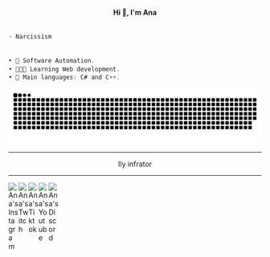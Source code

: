 <p align='center'>
  <b>Hi 👋, I'm Ana </b><br>
  



```py

◦ Narcissism

```
```csharp

• 🤖 Software Automation.
• 👨🏻‍💻 Learning Web development.
• 🌟 Main languages: C# and C++.
```

<div align="center">
  <img  src="https://github.com/1999AZZAR/1999AZZAR/blob/main/resources/img/grid-snake.svg"
       alt="snake" /></a>
</div>


--------------------------------------
										
 <p align="center"> Ily infrator

--------------------------------------

<a href="https://instagram.com/anawhty">
  <img align="left" alt="Ana's Instagram" width="20px" src="https://simpleicons.vercel.app/instagram/6366f1" />
</a>
<a href="https://twitch.com/anawhty">
  <img align="left" alt="Ana's Twitch" width="20px" src="https://simpleicons.now.sh/twitch/6366f1" />
</a>
<a href="https://www.tiktok.com/@anawhty/">
  <img align="left" alt="Ana's Tiktok" width="20px" src="https://simpleicons.vercel.app/tiktok/6366f1" />
</a>
<a href="https://www.youtube.com/channel/UCQpRUttKZN9Pn9-Pq-xt0jQ">
  <img align="left" alt="Ana's Youtube" width="20px" src="https://simpleicons.vercel.app/youtube/6366f1" />
</a>
<a href="https://discord.com/users/258120501140914186">
  <img align="left" alt="Ana's Discord" width="20px" src="https://simpleicons.vercel.app/discord/6366f1" />
</a>
